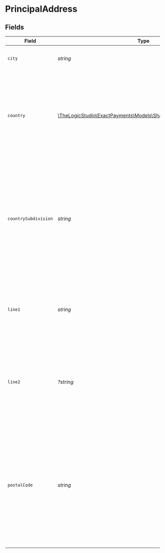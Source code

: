 # PrincipalAddress


## Fields

| Field                                                                                                                                                                                                | Type                                                                                                                                                                                                 | Required                                                                                                                                                                                             | Description                                                                                                                                                                                          | Example                                                                                                                                                                                              |
| ---------------------------------------------------------------------------------------------------------------------------------------------------------------------------------------------------- | ---------------------------------------------------------------------------------------------------------------------------------------------------------------------------------------------------- | ---------------------------------------------------------------------------------------------------------------------------------------------------------------------------------------------------- | ---------------------------------------------------------------------------------------------------------------------------------------------------------------------------------------------------- | ---------------------------------------------------------------------------------------------------------------------------------------------------------------------------------------------------- |
| `city`                                                                                                                                                                                               | *string*                                                                                                                                                                                             | :heavy_check_mark:                                                                                                                                                                                   | The city where the Principal is located.                                                                                                                                                             | PHOENIX                                                                                                                                                                                              |
| `country`                                                                                                                                                                                            | [\TheLogicStudio\ExactPayments\Models\Shared\PrincipalAddressCountry](../../models/shared/PrincipalAddressCountry.md)                                                                                | :heavy_check_mark:                                                                                                                                                                                   | The three-digit country code where the Principal is located. Refer to the three-digit country code defined in ISO 3166-1 alpha-3.                                                                    | USA                                                                                                                                                                                                  |
| `countrySubdivision`                                                                                                                                                                                 | *string*                                                                                                                                                                                             | :heavy_check_mark:                                                                                                                                                                                   | The two-digit country subdivision code where the Principal is located. Refer to the two-digit country subdivision code defined in  ISO 3166-2 for the countries listed in ISO 3166-1.                | AZ                                                                                                                                                                                                   |
| `line1`                                                                                                                                                                                              | *string*                                                                                                                                                                                             | :heavy_check_mark:                                                                                                                                                                                   | Street Address of the Principal (Building number and Street name). PO Box is not accepted.                                                                                                           | MAIN AVENUE 42                                                                                                                                                                                       |
| `line2`                                                                                                                                                                                              | *?string*                                                                                                                                                                                            | :heavy_minus_sign:                                                                                                                                                                                   | Secondary address unit of the Principal (For example: apartment, suite, room, or floor numbers). PO Box is not accepted.                                                                             | 42-59B Building A                                                                                                                                                                                    |
| `postalCode`                                                                                                                                                                                         | *string*                                                                                                                                                                                             | :heavy_check_mark:                                                                                                                                                                                   | The postal code where the Principal is located. Five-digit (example: 33558) or nine-digit (33558-3321) format is acceptable for USA. Six digit(A0A 0A0) or (A0A0A0) format is acceptable for Canada. | 85008                                                                                                                                                                                                |